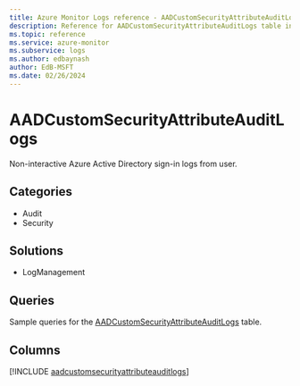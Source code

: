 ```yaml
---
title: Azure Monitor Logs reference - AADCustomSecurityAttributeAuditLogs
description: Reference for AADCustomSecurityAttributeAuditLogs table in Azure Monitor Logs.
ms.topic: reference
ms.service: azure-monitor
ms.subservice: logs
ms.author: edbaynash
author: EdB-MSFT
ms.date: 02/26/2024
---
```


# AADCustomSecurityAttributeAuditLogs

Non-interactive Azure Active Directory sign-in logs from user.


## Categories

- Audit
- Security

## Solutions

- LogManagement

## Queries

 Sample queries for the [AADCustomSecurityAttributeAuditLogs](../queries/aadcustomsecurityattributeauditlogs.md) table.


## Columns
  
[!INCLUDE [aadcustomsecurityattributeauditlogs](.././tables/includes/aadcustomsecurityattributeauditlogs-include.md)]
